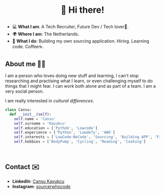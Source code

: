 # <p align="center" style="font-weight:bold"> 👋 <b>Hi there!</b> <p>

- 💻 **What I am**: A Tech Recruiter, Future Dev / Tech lover🫧.
- 🌍 **Where I am**: The Netherlands.
- 🤔 **What I do**: Building my own sourcing application. Hiring. Learning code. Coffee☕️.


## About me 🙋‍♀️

I am a person who loves doing new stuff and learning, I can't stop researching and practising what I learn, or even challenging myself to do things that I might fear. I can work both alone and as part of a team. I am a very social person.

I am really interested in _cultural differences_.

```python
class Cansu:
  def __init__(self):
    self.name = 'Cansu'
    self.surname = 'Kavukcu'
    self.education = ['Pythob', 'Lowcode']
    self.experience = ['Python', 'Lowdefy', 'AWS']
    self.interests = ['LowCode-NoCode', 'Sourcing', 'Building APP', 'Finance', 'Space']
    self.hobbies = ['BodyPump', 'Cycling', 'Reading', 'Cooking']
```
<br />





## Contact ✉️

- **LinkedIn**: [Cansu Kavukcu](https://www.linkedin.com/in/cansu-kavukcu/)
- **Instagram**: [sourcerwhocode](https://www.instagram.com/sourcerwhocode/)

